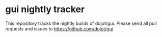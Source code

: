 # gui nightly tracker

This repository tracks the nightly builds of dojot/gui.
Please send all pull requests and issues to https://github.com/dojot/gui
